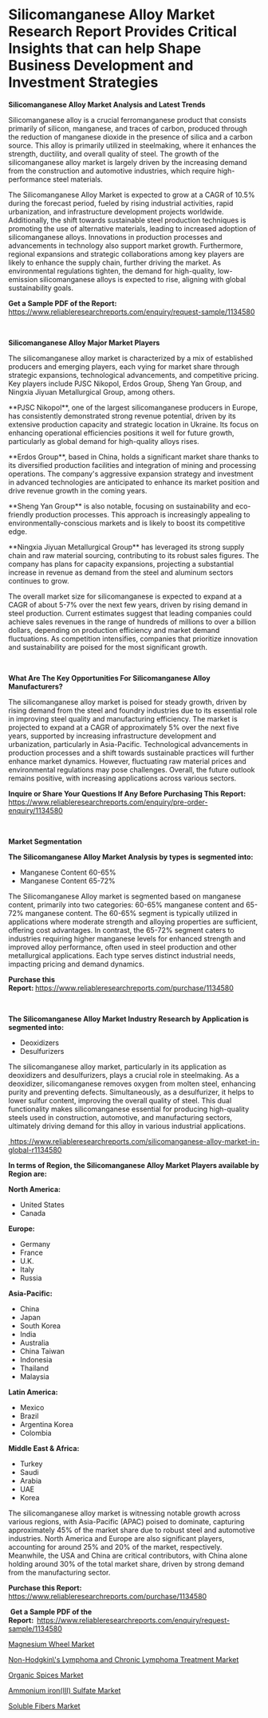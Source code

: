 <p><h1>Silicomanganese Alloy Market Research Report Provides Critical Insights that can help Shape Business Development and Investment Strategies</h1></p><p><strong>Silicomanganese Alloy Market Analysis and Latest Trends</strong></p>
<p><p>Silicomanganese alloy is a crucial ferromanganese product that consists primarily of silicon, manganese, and traces of carbon, produced through the reduction of manganese dioxide in the presence of silica and a carbon source. This alloy is primarily utilized in steelmaking, where it enhances the strength, ductility, and overall quality of steel. The growth of the silicomanganese alloy market is largely driven by the increasing demand from the construction and automotive industries, which require high-performance steel materials.</p><p>The Silicomanganese Alloy Market is expected to grow at a CAGR of 10.5% during the forecast period, fueled by rising industrial activities, rapid urbanization, and infrastructure development projects worldwide. Additionally, the shift towards sustainable steel production techniques is promoting the use of alternative materials, leading to increased adoption of silicomanganese alloys. Innovations in production processes and advancements in technology also support market growth. Furthermore, regional expansions and strategic collaborations among key players are likely to enhance the supply chain, further driving the market. As environmental regulations tighten, the demand for high-quality, low-emission silicomanganese alloys is expected to rise, aligning with global sustainability goals.</p></p>
<p><strong>Get a Sample PDF of the Report:&nbsp;</strong> <a href="https://www.reliableresearchreports.com/enquiry/request-sample/1134580?utm_campaign=7&utm_medium=2&utm_source=Github&utm_content=ia&utm_term=18122024&utm_id=silicomanganese-alloy">https://www.reliableresearchreports.com/enquiry/request-sample/1134580</a></p>
<p>&nbsp;</p>
<p><strong>Silicomanganese Alloy Major Market Players</strong></p>
<p><p>The silicomanganese alloy market is characterized by a mix of established producers and emerging players, each vying for market share through strategic expansions, technological advancements, and competitive pricing. Key players include PJSC Nikopol, Erdos Group, Sheng Yan Group, and Ningxia Jiyuan Metallurgical Group, among others.</p><p>**PJSC Nikopol**, one of the largest silicomanganese producers in Europe, has consistently demonstrated strong revenue potential, driven by its extensive production capacity and strategic location in Ukraine. Its focus on enhancing operational efficiencies positions it well for future growth, particularly as global demand for high-quality alloys rises.</p><p>**Erdos Group**, based in China, holds a significant market share thanks to its diversified production facilities and integration of mining and processing operations. The company's aggressive expansion strategy and investment in advanced technologies are anticipated to enhance its market position and drive revenue growth in the coming years.</p><p>**Sheng Yan Group** is also notable, focusing on sustainability and eco-friendly production processes. This approach is increasingly appealing to environmentally-conscious markets and is likely to boost its competitive edge.</p><p>**Ningxia Jiyuan Metallurgical Group** has leveraged its strong supply chain and raw material sourcing, contributing to its robust sales figures. The company has plans for capacity expansions, projecting a substantial increase in revenue as demand from the steel and aluminum sectors continues to grow.</p><p>The overall market size for silicomanganese is expected to expand at a CAGR of about 5-7% over the next few years, driven by rising demand in steel production. Current estimates suggest that leading companies could achieve sales revenues in the range of hundreds of millions to over a billion dollars, depending on production efficiency and market demand fluctuations. As competition intensifies, companies that prioritize innovation and sustainability are poised for the most significant growth.</p></p>
<p>&nbsp;</p>
<p><strong>What Are The Key Opportunities For Silicomanganese Alloy Manufacturers?</strong></p>
<p><p>The silicomanganese alloy market is poised for steady growth, driven by rising demand from the steel and foundry industries due to its essential role in improving steel quality and manufacturing efficiency. The market is projected to expand at a CAGR of approximately 5% over the next five years, supported by increasing infrastructure development and urbanization, particularly in Asia-Pacific. Technological advancements in production processes and a shift towards sustainable practices will further enhance market dynamics. However, fluctuating raw material prices and environmental regulations may pose challenges. Overall, the future outlook remains positive, with increasing applications across various sectors.</p></p>
<p><strong>Inquire or Share Your Questions If Any Before Purchasing This Report:</strong> <a href="https://www.reliableresearchreports.com/enquiry/pre-order-enquiry/1134580?utm_campaign=7&utm_medium=2&utm_source=Github&utm_content=ia&utm_term=18122024&utm_id=silicomanganese-alloy">https://www.reliableresearchreports.com/enquiry/pre-order-enquiry/1134580</a></p>
<p>&nbsp;</p>
<p><strong>Market Segmentation</strong></p>
<p><strong>The Silicomanganese Alloy Market Analysis by types is segmented into:</strong></p>
<p><ul><li>Manganese Content 60-65%</li><li>Manganese Content 65-72%</li></ul></p>
<p><p>The Silicomanganese Alloy market is segmented based on manganese content, primarily into two categories: 60-65% manganese content and 65-72% manganese content. The 60-65% segment is typically utilized in applications where moderate strength and alloying properties are sufficient, offering cost advantages. In contrast, the 65-72% segment caters to industries requiring higher manganese levels for enhanced strength and improved alloy performance, often used in steel production and other metallurgical applications. Each type serves distinct industrial needs, impacting pricing and demand dynamics.</p></p>
<p><strong>Purchase this Report:&nbsp;</strong><a href="https://www.reliableresearchreports.com/purchase/1134580?utm_campaign=7&utm_medium=2&utm_source=Github&utm_content=ia&utm_term=18122024&utm_id=silicomanganese-alloy">https://www.reliableresearchreports.com/purchase/1134580</a></p>
<p>&nbsp;</p>
<p><strong>The Silicomanganese Alloy Market Industry Research by Application is segmented into:</strong></p>
<p><ul><li>Deoxidizers</li><li>Desulfurizers</li></ul></p>
<p><p>The silicomanganese alloy market, particularly in its application as deoxidizers and desulfurizers, plays a crucial role in steelmaking. As a deoxidizer, silicomanganese removes oxygen from molten steel, enhancing purity and preventing defects. Simultaneously, as a desulfurizer, it helps to lower sulfur content, improving the overall quality of steel. This dual functionality makes silicomanganese essential for producing high-quality steels used in construction, automotive, and manufacturing sectors, ultimately driving demand for this alloy in various industrial applications.</p></p>
<p><a href="https://www.reliableresearchreports.com/silicomanganese-alloy-market-in-global-r1134580?utm_campaign=7&utm_medium=2&utm_source=Github&utm_content=ia&utm_term=18122024&utm_id=silicomanganese-alloy">&nbsp;https://www.reliableresearchreports.com/silicomanganese-alloy-market-in-global-r1134580</a></p>
<p><strong>In terms of Region, the Silicomanganese Alloy Market Players available by Region are:</strong></p>
<p>
    <p> <strong> North America: </strong>
        <ul>
            <li>United States</li>
            <li>Canada</li>
        </ul>
        </p> 
    <p> <strong> Europe: </strong>
        <ul>
            <li>Germany</li>
            <li>France</li>
            <li>U.K.</li>
            <li>Italy</li>
            <li>Russia</li>
        </ul>
        </p> 
    <p> <strong> Asia-Pacific: </strong>
        <ul>
            <li>China</li>
            <li>Japan</li>
            <li>South Korea</li>
            <li>India</li>
            <li>Australia</li>
            <li>China Taiwan</li>
            <li>Indonesia</li>
            <li>Thailand</li>
            <li>Malaysia</li>
        </ul>
        </p> 
    <p> <strong> Latin America: </strong>
        <ul>
            <li>Mexico</li>
            <li>Brazil</li>
            <li>Argentina Korea</li>
            <li>Colombia</li>
        </ul>
        </p> 
    <p> <strong> Middle East & Africa: </strong>
        <ul>
            <li>Turkey</li>
            <li>Saudi</li>
            <li>Arabia</li>
            <li>UAE</li>
            <li>Korea</li>
        </ul>
    </p>
    </p>
<p><p>The silicomanganese alloy market is witnessing notable growth across various regions, with Asia-Pacific (APAC) poised to dominate, capturing approximately 45% of the market share due to robust steel and automotive industries. North America and Europe are also significant players, accounting for around 25% and 20% of the market, respectively. Meanwhile, the USA and China are critical contributors, with China alone holding around 30% of the total market share, driven by strong demand from the manufacturing sector.</p></p>
<p><strong>Purchase this Report: </strong><a href="https://www.reliableresearchreports.com/purchase/1134580?utm_campaign=7&utm_medium=2&utm_source=Github&utm_content=ia&utm_term=18122024&utm_id=silicomanganese-alloy">https://www.reliableresearchreports.com/purchase/1134580</a></p>
<p>&nbsp;<strong>Get a Sample PDF of the Report:&nbsp;&nbsp;</strong><a href="https://www.reliableresearchreports.com/enquiry/request-sample/1134580?utm_campaign=7&utm_medium=2&utm_source=Github&utm_content=ia&utm_term=18122024&utm_id=silicomanganese-alloy">https://www.reliableresearchreports.com/enquiry/request-sample/1134580</a></p>
<p><strong></strong></p>
<p><p><a href="https://www.linkedin.com/pulse/foreign-market-opportunities-dynamics-analysis-magnesium-wheel-ecysc?utm_campaign=7&utm_medium=2&utm_source=Github&utm_content=ia&utm_term=18122024&utm_id=silicomanganese-alloy">Magnesium Wheel Market</a></p><p><a href="https://github.com/Krish2023na/Market-Research-Report-List-6/blob/main/non-hodgkins-lymphoma-and-chronic-lymphoma-treatment-market.md?utm_campaign=7&utm_medium=2&utm_source=Github&utm_content=ia&utm_term=18122024&utm_id=silicomanganese-alloy">Non-Hodgkin\'s Lymphoma and Chronic Lymphoma Treatment Market</a></p><p><a href="https://www.linkedin.com/pulse/comprehensive-organic-spices-market-study-projected-growth-p13je?utm_campaign=7&utm_medium=2&utm_source=Github&utm_content=ia&utm_term=18122024&utm_id=silicomanganese-alloy">Organic Spices Market</a></p><p><a href="https://github.com/bmorecock/Market-Research-Report-List-5/blob/main/ammonium-ironiii-sulfate-market.md?utm_campaign=7&utm_medium=2&utm_source=Github&utm_content=ia&utm_term=18122024&utm_id=silicomanganese-alloy">Ammonium iron(III) Sulfate Market</a></p><p><a href="https://www.linkedin.com/pulse/comprehensive-soluble-fibers-market-outlook-size-share-jp0je?utm_campaign=7&utm_medium=2&utm_source=Github&utm_content=ia&utm_term=18122024&utm_id=silicomanganese-alloy">Soluble Fibers Market</a></p></p>